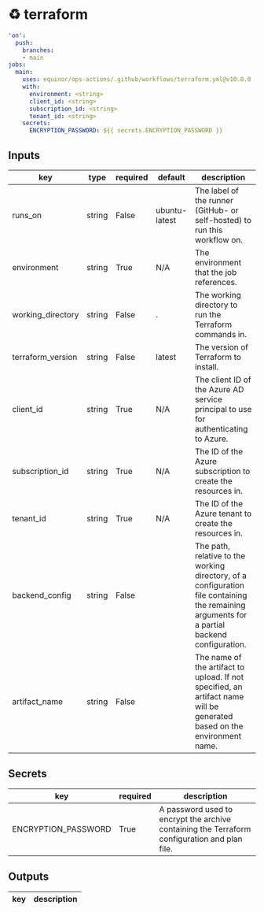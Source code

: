 # ♻ terraform

```yaml
'on':
  push:
    branches:
    - main
jobs:
  main:
    uses: equinor/ops-actions/.github/workflows/terraform.yml@v10.0.0
    with:
      environment: <string>
      client_id: <string>
      subscription_id: <string>
      tenant_id: <string>
    secrets:
      ENCRYPTION_PASSWORD: ${{ secrets.ENCRYPTION_PASSWORD }}

```

## Inputs

key | type | required | default | description
--- | --- | --- | --- | ---
runs_on | string | False | ubuntu-latest | The label of the runner (GitHub- or self-hosted) to run this workflow on.
environment | string | True | N/A | The environment that the job references.
working_directory | string | False | . | The working directory to run the Terraform commands in.
terraform_version | string | False | latest | The version of Terraform to install.
client_id | string | True | N/A | The client ID of the Azure AD service principal to use for authenticating to Azure.
subscription_id | string | True | N/A | The ID of the Azure subscription to create the resources in.
tenant_id | string | True | N/A | The ID of the Azure tenant to create the resources in.
backend_config | string | False |  | The path, relative to the working directory, of a configuration file containing the remaining arguments for a partial backend configuration.
artifact_name | string | False |  | The name of the artifact to upload. If not specified, an artifact name will be generated based on the environment name.

## Secrets

key | required | description
--- | --- | ---
ENCRYPTION_PASSWORD | True | A password used to encrypt the archive containing the Terraform configuration and plan file.

## Outputs

key | description
--- | ---

